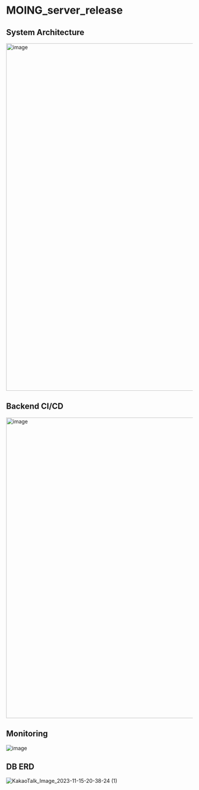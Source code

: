 # MOING_server_release
## System Architecture
<img width="936" alt="image" src="https://github.com/Modagbul/MOING_Server_Release/assets/86006389/6b2dd2b4-d280-4450-bbaf-da5ff7efb050">

## Backend CI/CD
<img width="810" alt="image" src="https://github.com/Modagbul/MOING_Server_Release/assets/86006389/81704c20-c79a-4b79-b652-8304a402043b">

## Monitoring
![image](https://github.com/Modagbul/MOING_Server_Release/assets/86006389/c0d135c3-6863-4c32-b6df-0535fcbf9953)

## DB ERD
![KakaoTalk_Image_2023-11-15-20-38-24 (1)](https://github.com/Modagbul/MOING_Server_Release/assets/86006389/e26f65bb-d717-46a6-9ef2-0b9c9dca4679)
